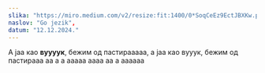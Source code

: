 ```yaml
---
slika: "https://miro.medium.com/v2/resize:fit:1400/0*SoqCeEz9EctJBXKw.png",
naslov: "Go jezik",
datum: "12.12.2024."
---
```


А јаа као **вуууук**, бежим од пастирааааа, а јаа као вууук, бежим од пастирааа аа а а ааааа аааа аа а аааааа